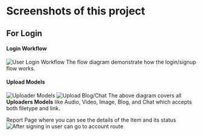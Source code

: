 # Screenshots of this project
## For Login

#### Login Workflow
![User Login Workflow](https://www.linkpicture.com/q/Image1_7.png)
The flow diagram demonstrate how the login/signup flow works.

#### Upload Models <br>
![Uploader Models](https://www.linkpicture.com/q/Image2_8.png)
![Upload Blog/Chat](https://www.linkpicture.com/q/Image3_6.png)
The above diagram covers all <b>Uploaders Models</b> like Audio, Video, Image, Blog, and Chat which accepts both filetype and link.



Report Page where you can see the details of the Item and its status
![After signing in user can go to account route](https://www.linkpicture.com/q/Image4_6.png)


